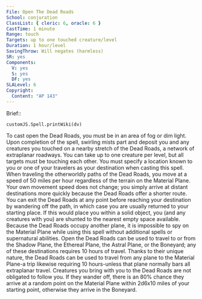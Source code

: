 ```yaml
---
File: Open The Dead Roads
School: conjuration
ClassList: { cleric: 6, oracle: 6 }
CastTime: 1 minute
Range: touch
Targets: up to one touched creature/level
Duration: 1 hour/level
SavingThrow: Will negates (harmless)
SR: yes
Components:
  V: yes
  S: yes
  DF: yes
SLALevel: 6
Copyright:
  Content: "AP 143"
---
```

Brief:: 

```dataviewjs
customJS.Spell.printWiki(dv)
```

To cast open the Dead Roads, you must be in an area of fog or dim light. Upon completion of the spell, swirling mists part and deposit you and any creatures you touched on a nearby stretch of the Dead Roads, a network of extraplanar roadways. You can take up to one creature per level, but all targets must be touching each other. You must specify a location known to you or one of your travelers as your destination when casting this spell.  When traveling the otherworldly paths of the Dead Roads, you move at a speed of 50 miles per hour regardless of the terrain on the Material Plane. Your own movement speed does not change; you simply arrive at distant destinations more quickly because the Dead Roads offer a shorter route. You can exit the Dead Roads at any point before reaching your destination by wandering off the path, in which case you are usually returned to your starting place. If this would place  you within a solid object, you (and any creatures with you) are shunted to the nearest empty space available.  Because the Dead Roads occupy another plane, it is impossible to spy on the Material Plane while using this spell without additional spells or supernatural abilities.  Open the Dead Roads can be used to travel to or from the Shadow Plane, the Ethereal Plane, the Astral Plane, or the Boneyard; any of these destinations requires 10 hours of travel. Thanks to their unique nature, the Dead Roads can be used to travel from any plane to the Material Plane-a trip likewise requiring 10 hours-unless that plane normally bars all extraplanar travel.  Creatures you bring with you to the Dead Roads are not obligated to follow you. If they wander off, there is an 80% chance they arrive at a random point on the Material Plane within 2d6x10 miles of your starting point, otherwise they arrive in the Boneyard.
